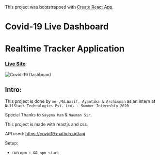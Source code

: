 This project was bootstrapped with [Create React App](https://github.com/facebook/create-react-app).

# Covid-19 Live Dashboard

# Realtime Tracker Application

### [Live Site](https://covid-19-liveupdate.netlify.app//)

![Covid-19 Dashboard](https://user-images.githubusercontent.com/64221555/90863647-0ae74f00-e3ad-11ea-8580-ab3ddc4ef729.png)


## Intro:
This project is done by ```me ,Md.Wasif, Ayantika & Archisman``` as an intern at ```NullStack Technologies Pvt. Ltd. - Summer Internship 2020```

Special Thanks to ```Sayema Mam``` & ```Nauman Sir```.

This project is made with reactjs and css. 

API used: https://covid19.mathdro.id/api

Setup:
- run ```npm i && npm start```
